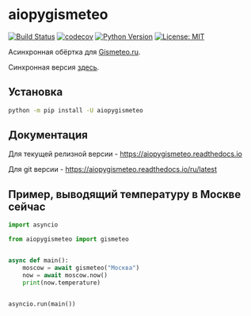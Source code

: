 # aiopygismeteo

[![Build Status](https://github.com/monosans/aiopygismeteo/workflows/test/badge.svg?branch=main&event=push)](https://github.com/monosans/aiopygismeteo/actions?query=workflow%3Atest)
[![codecov](https://codecov.io/gh/monosans/aiopygismeteo/branch/main/graph/badge.svg)](https://codecov.io/gh/monosans/aiopygismeteo)
[![Python Version](https://img.shields.io/pypi/pyversions/aiopygismeteo.svg)](https://pypi.org/project/aiopygismeteo/)
[![License: MIT](https://img.shields.io/badge/License-MIT-yellow.svg)](https://github.com/monosans/aiopygismeteo/blob/main/LICENSE)

Асинхронная обёртка для [Gismeteo.ru](https://gismeteo.ru).

Синхронная версия [здесь](https://github.com/monosans/pygismeteo).

## Установка

```sh
python -m pip install -U aiopygismeteo
```

## Документация

Для текущей релизной версии - https://aiopygismeteo.readthedocs.io

Для git версии - https://aiopygismeteo.readthedocs.io/ru/latest

## Пример, выводящий температуру в Москве сейчас

```python
import asyncio

from aiopygismeteo import gismeteo


async def main():
    moscow = await gismeteo("Москва")
    now = await moscow.now()
    print(now.temperature)


asyncio.run(main())
```
